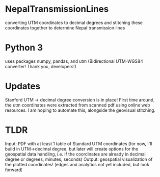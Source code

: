 # NepalTransmissionLines
converting UTM coordinates to decimal degrees and stitching these coordinates together to determine Nepal transmission lines

# Python 3
uses packages numpy, pandas, and utm (Bidirectional UTM-WGS84 converter! Thank you, developers!)

# Updates
Stanford UTM -> decimal degree conversion is in place!
First time around, the utm coordinates were extracted from scanned pdf using online web resources. I am hoping to automate this, alongside the geovisual stitching.

# TLDR
Input: PDF with at least 1 table of Standard UTM coordinates (for now, I'll build in UTM->decimal degree, but later will create options for the geospatial data handling, i.e. if the coordinates are already in decimal degree or degrees, minutes, seconds) 
Output: geospatial visualization of the plotted coordinates! (edges and analytics not yet included, but look forward)
